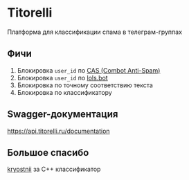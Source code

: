 # Titorelli

Платформа для классификации спама в телеграм-группах

## Фичи

1. Блокировка `user_id` по [CAS (Combot Anti-Spam)](https://cas.chat/)
2. Блокировка `user_id` по [lols.bot](https://lols.bot/)
3. Блокировка по точному соответствию текста
4. Блокировка по классификатору

## Swagger-документация

https://api.titorelli.ru/documentation

## Большое спасибо

[kryostnii](https://kwork.ru/user/kryostnii) за C++ классификатор
